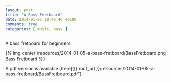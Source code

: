 ```yaml
---
layout: post
title: "A Bass Fretboard"
date: 2014-01-05 10:49:46 +0100
comments: true
categories: [ music, bass ]
---
```


A bass fretboard for beginners.

{% img center /resources/2014-01-05-a-bass-fretboard/BassFretboard.png Bass Fretboard %}

A pdf version is available [here]({{ root_url }}/resources/2014-01-05-a-bass-fretboard/BassFretboard.pdf").